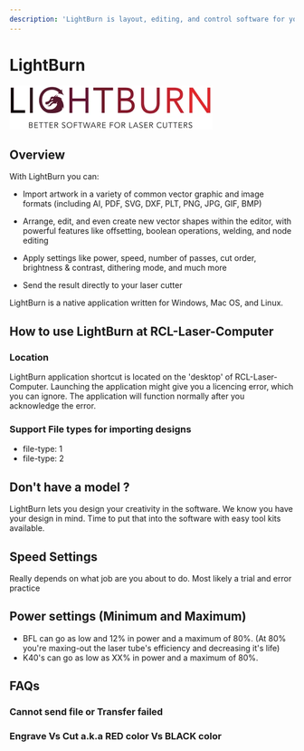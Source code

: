 ```yaml
---
description: 'LightBurn is layout, editing, and control software for your laser cutter'
---
```


# LightBurn

![](../.gitbook/assets/title_lightburn_360x.jpg)

## Overview

With LightBurn you can:

- Import artwork in a variety of common vector graphic and image formats \(including AI, PDF, SVG, DXF, PLT, PNG, JPG, GIF, BMP\)

- Arrange, edit, and even create new vector shapes within the editor, with powerful features like offsetting, boolean operations, welding, and node editing

- Apply settings like power, speed, number of passes, cut order, brightness & contrast, dithering mode, and much more

- Send the result directly to your laser cutter

LightBurn is a native application written for Windows, Mac OS, and Linux.

## How to use LightBurn at RCL-Laser-Computer

### Location

LightBurn application shortcut is located on the 'desktop' of RCL-Laser-Computer. Launching the application might give you a licencing error, which you can ignore. The application will function normally after you acknowledge the error.

### Support File types for importing designs

* file-type: 1
* file-type: 2

## Don't have a model ?

LightBurn lets you design your creativity in the software. We know you have your design in mind. Time to put that into the software with easy tool kits available.

## Speed Settings

Really depends on what job are you about to do. Most likely a trial and error practice

## Power settings \(Minimum and Maximum\)

* BFL can go as low and 12% in power and a maximum of 80%. \(At 80% you're maxing-out the laser tube's efficiency and decreasing it's life\)
* K40's can go as low as XX% in power and a maximum of 80%. 

#### 

## FAQs

### Cannot send file or Transfer failed

### Engrave Vs Cut a.k.a RED color Vs BLACK color



